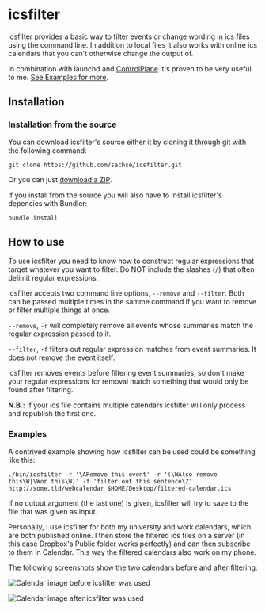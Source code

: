 # icsfilter

icsfilter provides a basic way to filter events or change wording in ics files using the command line. In addition to local files it also works with online ics calendars that you can't otherwise change the output of.

In combination with launchd and [ControlPlane](http://www.controlplaneapp.com/) it's proven to be very useful to me. [See Examples for more](#examples).


## Installation

### Installation from the source

You can download icsfilter's source either it by cloning it through git with the following command:

    git clone https://github.com/sachse/icsfilter.git

Or you can just [download a ZIP](https://github.com/sachse/icsfilter/archive/master.zip).

If you install from the source you will also have to install icsfilter's depencies with Bundler:

    bundle install


## How to use

To use icsfilter you need to know how to construct regular expressions that target whatever you want to filter. Do NOT include the slashes (`/`) that often delimit regular expressions.

icsfilter accepts two command line options, `--remove` and `--filter`. Both can be passed multiple times in the samme command if you want to remove or filter multiple things at once.

`--remove`, `-r` will completely remove all events whose summaries match the regular expression passed to it.

`--filter`, `-f` filters out regular expression matches from event summaries. It does not remove the event itself.

icsfilter removes events before filtering event summaries, so don't make your regular expressions for removal match something that would only be found after filtering.

**N.B.:** If your ics file contains multiple calendars icsfilter will only process and republish the first one.


### Examples

A contrived example showing how icsfilter can be used could be something like this:

    ./bin/icsfilter -r '\ARemove this event' -r '(\WAlso remove this\W|\Wor this\W)' -f 'filter out this sentence\Z' http://some.tld/webcalendar $HOME/Desktop/filtered-calendar.ics

If no output argument (the last one) is given, icsfilter will try to save to the file that was given as input.

Personally, I use icsfilter for both my university and work calendars, which are both published online. I then store the filtered ics files on a server (in this case Dropbox's Public folder works perfectly) and can then subscribe to them in Calendar. This way the filtered calendars also work on my phone.

The following screenshots show the two calendars before and after filtering:

![Calendar image before icsfilter was used](/../screenshots/before.png?raw=true "Before")

![Calendar image after icsfilter was used](/../screenshots/after.png?raw=true "After")
